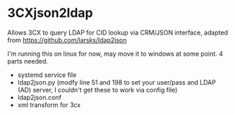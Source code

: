# 3CXjson2ldap
Allows 3CX to query LDAP for CID lookup via CRM/JSON interface, adapted from https://github.com/larsks/ldap2json

I'm running this on linux for now, may move it to windows at some point. 
4 parts needed.
 - systemd service file
 - ldap2json.py  (modfy line 51 and 198 to set your user/pass and LDAP (AD) server, I couldn't get these to work via config file)
 - ldap2json.conf
 - xml transform for 3cx 
